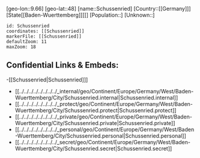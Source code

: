 ﻿---
location: [48,9.66]
mapzoom: [7,12] 
mapmarker: city 
type: City
tags:
- geo/City


SpocWebEntityId: 34083
isDeleted: false
confidential: public

---
[geo-lon::9.66]
[geo-lat::48]
[name::Schussenried]
[Country::[[Germany]]]
[State[[Baden-Wuerttemberg]]]]]
[Population::]
[Unknown::]


```leaflet
id: Schussenried
coordinates: [[Schussenried]]
markerFile: [[Schussenried]]
defaultZoom: 11 
maxZoom: 18
```


## Confidential Links & Embeds: 
-[[Schussenried|Schussenried]]] 
- [[../../../../../../../../_internal/geo/Continent/Europe/Germany/West/Baden-Wuerttemberg/City/Schussenried.internal|Schussenried.internal]] 
- [[../../../../../../../../_protect/geo/Continent/Europe/Germany/West/Baden-Wuerttemberg/City/Schussenried.protect|Schussenried.protect]] 
- [[../../../../../../../../_private/geo/Continent/Europe/Germany/West/Baden-Wuerttemberg/City/Schussenried.private|Schussenried.private]] 
- [[../../../../../../../../_personal/geo/Continent/Europe/Germany/West/Baden-Wuerttemberg/City/Schussenried.personal|Schussenried.personal]] 
- [[../../../../../../../../_secret/geo/Continent/Europe/Germany/West/Baden-Wuerttemberg/City/Schussenried.secret|Schussenried.secret]] 
